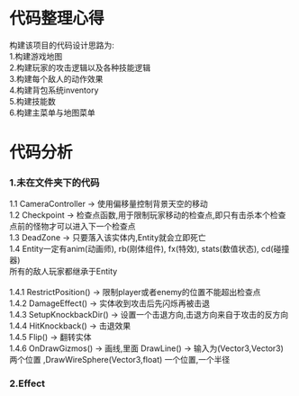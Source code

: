 # 代码整理心得

构建该项目的代码设计思路为:<br>
1.构建游戏地图<br>
2.构建玩家的攻击逻辑以及各种技能逻辑<br>
3.构建每个敌人的动作效果<br>
4.构建背包系统inventory<br>
5.构建技能数<br>
6.构建主菜单与地图菜单<br>

# 代码分析

### 1.未在文件夹下的代码
1.1  CameraController -> 使用偏移量控制背景天空的移动<br>
1.2  Checkpoint -> 检查点函数,用于限制玩家移动的检查点,即只有击杀本个检查点前的怪物才可以进入下一个检查点<br>
1.3  DeadZone -> 只要落入该实体内,Entity就会立即死亡<br>
1.4  Entity一定有anim(动画师), rb(刚体组件), fx(特效), stats(数值状态), cd(碰撞器)<br>
所有的敌人玩家都继承于Entity<br>
<br>
1.4.1 RestrictPosition() -> 限制player或者enemy的位置不能超出检查点<br>
1.4.2 DamageEffect() -> 实体收到攻击后先闪烁再被击退<br>
1.4.3 SetupKnockbackDir() -> 设置一个击退方向,击退方向来自于攻击的反方向<br>
1.4.4 HitKnockback() -> 击退效果<br>
1.4.5 Flip() -> 翻转实体<br>
1.4.6 OnDrawGizmos() -> 画线,里面 DrawLine() -> 输入为(Vector3,Vector3) 两个位置 ,DrawWireSphere(Vector3,float) 一个位置,一个半径<br>

### 2.Effect
